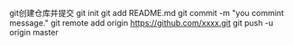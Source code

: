git创建仓库并提交
git init
git add README.md
git commit -m "you commint message."
git remote add origin https://github.com/xxxx.git
git push -u origin master